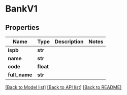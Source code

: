 # BankV1


## Properties
Name | Type | Description | Notes
------------ | ------------- | ------------- | -------------
**ispb** | **str** |  | 
**name** | **str** |  | 
**code** | **float** |  | 
**full_name** | **str** |  | 

[[Back to Model list]](../README.md#documentation-for-models) [[Back to API list]](../README.md#documentation-for-api-endpoints) [[Back to README]](../README.md)


